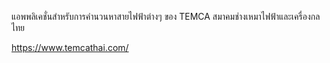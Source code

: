 แอพพลิเคชั่นสำหรับการคำนวนหาสายไฟฟ้าต่างๆ ของ TEMCA สมาคมช่างเหมาไฟฟ้าและเครื่องกลไทย

https://www.temcathai.com/
